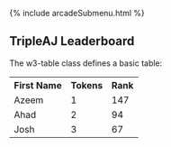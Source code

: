 {% include arcadeSubmenu.html %}

<!DOCTYPE html>
<html>
<title>Leaderboard</title>
<meta name="viewport" content="width=device-width, initial-scale=1">
<link rel="stylesheet" href="https://www.w3schools.com/w3css/4/w3.css">
<body>

<div class="w3-container">
  <h2>TripleAJ Leaderboard</h2>
  <p>The w3-table class defines a basic table:</p>

  <table class="w3-table">
    <tr>
      <th>First Name</th>
      <th>Tokens</th>
      <th>Rank</th>
    </tr>
    <tr>
      <td>Azeem</td>
      <td>1</td>
      <td>147</td>
    </tr>
    <tr>
      <td>Ahad</td>
      <td>2</td>
      <td>94</td>
    </tr>
    <tr>
      <td>Josh</td>
      <td>3</td>
      <td>67</td>
    </tr>
  </table>
</div>

</body>
</html>
